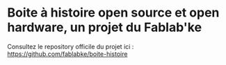 # Boite à histoire open source et open hardware, un projet du Fablab'ke

Consultez le repository officile du projet ici : https://github.com/fablabke/boite-histoire
